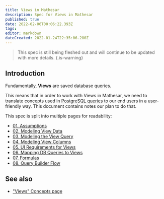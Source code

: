 ```yaml
---
title: Views in Mathesar
description: Spec for Views in Mathesar
published: true
date: 2022-02-06T00:06:22.393Z
tags: 
editor: markdown
dateCreated: 2022-01-24T22:35:06.280Z
---
```



> This spec is still being fleshed out and will continue to be updated with more details.
{.is-warning}

## Introduction

Fundamentally, **Views** are saved database queries. 

This means that in order to work with Views in Mathesar, we need to translate concepts used in [PostgreSQL queries](https://www.postgresql.org/docs/14/queries.html) to our end users in a user-friendly way. This document contains notes our plan to do that.

This spec is split into multiple pages for readability:
- [01. Assumptions](/product/specs/2022-01-views/01-assumptions)
- [02. Modeling View Data](/product/specs/2022-01-views/02-modeling-view-data)
- [03. Modeling the View Query](/product/specs/2022-01-views/03-modeling-view-query)
- [04. Modeling View Columns](/product/specs/2022-01-views/04-modeling-view-columns)
- [05. UI Requirements for Views](/product/specs/2022-01-views/05-ui-requirements-for-views)
- [06. Mapping DB Queries to Views](/product/specs/2022-01-views/06-mapping-db-queries-to-views)
- [07. Formulas](/en/product/specs/2022-01-views/07-formulas)
- [08. Query Builder Flow](/en/product/specs/2022-01-views/08-query-builder-flow)

## See also
- ["Views" Concepts page](/en/product/concepts/views)
